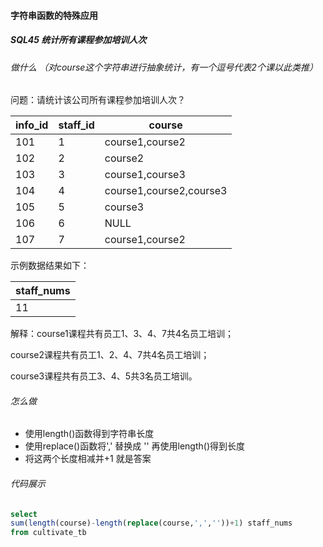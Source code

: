 #### 字符串函数的特殊应用

##### SQL45 统计所有课程参加培训人次

###### 做什么   （对course这个字符串进行抽象统计，有一个逗号代表2个课以此类推）

问题：请统计该公司所有课程参加培训人次？

| info_id | staff_id | course                  |
| ------- | -------- | ----------------------- |
| 101     | 1        | course1,course2         |
| 102     | 2        | course2                 |
| 103     | 3        | course1,course3         |
| 104     | 4        | course1,course2,course3 |
| 105     | 5        | course3                 |
| 106     | 6        | NULL                    |
| 107     | 7        | course1,course2         |

示例数据结果如下：

| staff_nums |
| ---------- |
| 11         |

解释：course1课程共有员工1、3、4、7共4名员工培训；

course2课程共有员工1、2、4、7共4名员工培训；

course3课程共有员工3、4、5共3名员工培训。

###### 怎么做

- 使用length()函数得到字符串长度
- 使用replace()函数将',' 替换成 ''   再使用length()得到长度
- 将这两个长度相减并+1 就是答案

###### 代码展示

```SQL
select 
sum(length(course)-length(replace(course,',',''))+1) staff_nums
from cultivate_tb
```







